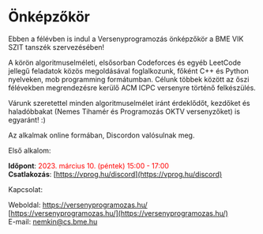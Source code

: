 # Önképzőkör

Ebben a félévben is indul a Versenyprogramozás önképzőkör a BME VIK SZIT tanszék szervezésében!

A körön algoritmuselméleti, elsősorban Codeforces és egyéb LeetCode jellegű feladatok közös megoldásával foglalkozunk, főként C++ és Python nyelveken, mob programming formátumban. Célunk többek között az őszi félévekben megrendezésre kerülő ACM ICPC versenyre történő felkészülés.

Várunk szeretettel minden algoritmuselmélet iránt érdeklődőt, kezdőket és haladóbbakat (Nemes Tihamér és Programozás OKTV versenyzőket) is egyaránt! :)

Az alkalmak online formában, Discordon valósulnak meg.

Első alkalom:

**Időpont**: <span style="color:red">2023. március 10. (péntek) 15:00 - 17:00</span>  
**Csatlakozás**: [https://vprog.hu/discord](https://vprog.hu/discord)

Kapcsolat:

Weboldal: https://versenyprogramozas.hu/  [https://versenyprogramozas.hu/](https://versenyprogramozas.hu/)  
E-mail: [nemkin@cs.bme.hu](mailto:nemkin@cs.bme.hu)
